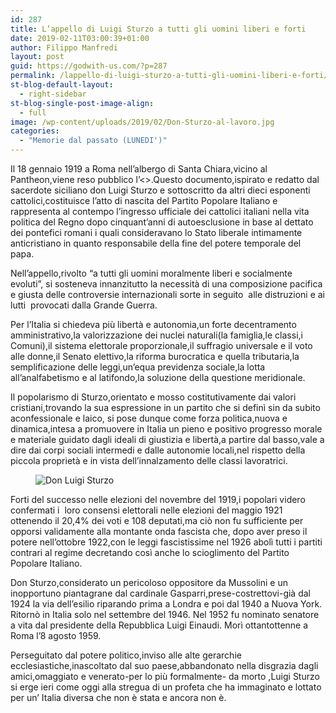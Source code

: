 ```yaml
---
id: 287
title: L’appello di Luigi Sturzo a tutti gli uomini liberi e forti
date: 2019-02-11T03:00:39+01:00
author: Filippo Manfredi
layout: post
guid: https://godwith-us.com/?p=287
permalink: /lappello-di-luigi-sturzo-a-tutti-gli-uomini-liberi-e-forti/
st-blog-default-layout:
  - right-sidebar
st-blog-single-post-image-align:
  - full
image: /wp-content/uploads/2019/02/Don-Sturzo-al-lavoro.jpg
categories:
  - "Memorie dal passato (LUNEDI')"
---
```

Il 18 gennaio 1919 a Roma nell’albergo di Santa Chiara,vicino al Pantheon,viene reso pubblico l’<<Appello ai liberi e forti>>.Questo documento,ispirato e redatto dal sacerdote siciliano don Luigi Sturzo e sottoscritto da altri dieci esponenti cattolici,costituisce l’atto di nascita del Partito Popolare Italiano e rappresenta al contempo l’ingresso ufficiale dei cattolici italiani nella vita politica del Regno dopo cinquant’anni di autoesclusione in base al dettato dei pontefici romani i quali consideravano lo Stato liberale intimamente anticristiano in quanto responsabile della fine del potere temporale del papa.

Nell’appello,rivolto “a tutti gli uomini moralmente liberi e socialmente evoluti”, si sosteneva innanzitutto la necessità di una composizione pacifica e giusta delle controversie internazionali sorte in seguito&nbsp; alle distruzioni e ai lutti&nbsp; provocati dalla Grande Guerra. 

Per l’Italia si chiedeva più libertà e autonomia,un forte decentramento amministrativo,la valorizzazione dei nuclei naturali(la famiglia,le classi,i Comuni),il sistema elettorale proporzionale,il suffragio universale e il voto alle donne,il Senato elettivo,la riforma burocratica e quella tributaria,la semplificazione delle leggi,un’equa previdenza sociale,la lotta all’analfabetismo e al latifondo,la soluzione della questione meridionale.

Il popolarismo di Sturzo,orientato e mosso costitutivamente dai valori cristiani,trovando la sua espressione in un partito che si definì sin da subito aconfessionale e laico, si pose dunque come forza politica,nuova e dinamica,intesa a promuovere in Italia un pieno e positivo progresso morale e materiale guidato dagli ideali di giustizia e libertà,a partire dal basso,vale a dire dai corpi sociali intermedi e dalle autonomie locali,nel rispetto della piccola proprietà e in vista dell’innalzamento delle classi lavoratrici.<figure class="wp-block-image">

<img src="https://godwith-us.com/wp-content/uploads/2019/01/Don-Sturzo.jpg" alt="Don Luigi Sturzo" class="wp-image-294" srcset="https://incercadidio.com/wp-content/uploads/2019/01/Don-Sturzo.jpg 619w, https://incercadidio.com/wp-content/uploads/2019/01/Don-Sturzo-300x181.jpg 300w, https://incercadidio.com/wp-content/uploads/2019/01/Don-Sturzo-330x200.jpg 330w" sizes="(max-width: 619px) 100vw, 619px" /> </figure> 

Forti del successo nelle elezioni del novembre del 1919,i popolari videro confermati i&nbsp; loro consensi elettorali nelle elezioni del maggio 1921 ottenendo il 20,4% dei voti e 108 deputati,ma ciò non fu sufficiente per opporsi validamente alla montante onda fascista che, dopo aver preso il potere nell’ottobre 1922,con le leggi fascistissime nel 1926 abolì tutti i partiti contrari al regime decretando così anche lo scioglimento del Partito Popolare Italiano.

Don Sturzo,considerato un pericoloso oppositore da Mussolini e un inopportuno piantagrane dal cardinale Gasparri,prese-costrettovi-già dal 1924 la via dell’esilio riparando prima a Londra e poi dal 1940 a Nuova York. Ritornò in Italia solo nel settembre del 1946. Nel 1952 fu nominato senatore a vita dal presidente della Repubblica Luigi Einaudi. Morì ottantottenne a Roma l’8 agosto 1959.

Perseguitato dal potere politico,inviso alle alte gerarchie ecclesiastiche,inascoltato dal suo paese,abbandonato nella disgrazia dagli amici,omaggiato e venerato-per lo più formalmente- da morto ,Luigi Sturzo si erge ieri come oggi alla stregua di un profeta che ha immaginato e lottato per un’ Italia diversa che non è stata e ancora non è.